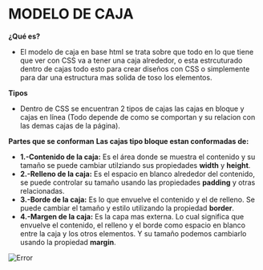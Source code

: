 
# **MODELO DE CAJA**


**¿Qué es?**
* El modelo de caja en base html se trata sobre que todo en lo que tiene que ver con CSS va a tener una caja alrededor, o esta estrcuturado dentro de cajas todo esto para crear diseños con CSS o simplemente para dar una estructura mas solida de toso los elementos. 


**Tipos**
* Dentro de CSS se encuentran 2 tipos de cajas las cajas en bloque y cajas en línea (Todo depende de como se comportan y su relacion con las demas cajas de la página).


**Partes que se conforman**
**Las cajas tipo bloque estan conformadas de:**
- **1.-Contenido de la caja:** Es el área donde se muestra el contenido y su tamaño se puede cambiar utilziando sus propiedades **width** y **height**.
- **2.-Relleno de la caja:** Es el espacio en blanco alrededor del contenido, se puede controlar su tamaño usando las propiedades **padding** y otras relacionadas.
- **3.-Borde de la caja:** Es lo que envuelve el contenido y el de relleno. Se puede cambiar el tamaño y estilo utilizando la propiedad **border**.
- **4.-Margen de la caja:** Es la capa mas externa. Lo cual significa que envuelve el contenido, el relleno y el borde como espacio en blanco entre la caja y los otros elementos. Y su tamaño podemos cambiarlo usando la propiedad **margin**.

![Error](https://s3-us-west-2.amazonaws.com/devcodepro/media/tutorials/modelo-caja-css-t1.jpg)


